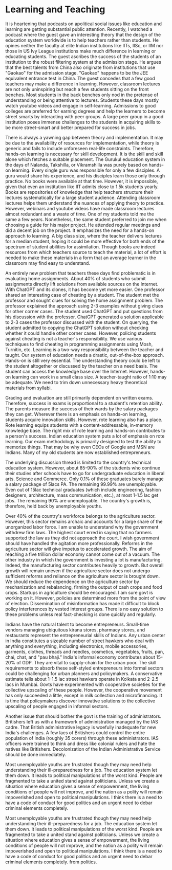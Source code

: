 # Learning and Teaching

It is heartening that podcasts on apolitical social issues like education and learning are getting substantial 
public attention. Recently, I watched a podcast where the guest gave an interesting
theory that the design of the education system worldwide is to help teachers rather than students. He opines neither the faculty
at elite Indian institutions like IITs, IISc, or IIM nor those in US Ivy League institutions make much difference in learning or
educating students. The guest ascribes the success of the students of an institution to the robust filtering system at 
the admission stage. He argues that the best talents from China also originate from institutions that use "Gaokao" for
the admission stage. "Gaokao" happens to be the JEE equivalent entrance test in China. The guest concedes that a few good teachers 
may make a difference in learning. However, classroom lectures are not only uninspiring but reach a few students sitting on the front benches. Most students in the back benches only nod
in the pretense of understanding or being attentive to lectures. Students these days mostly watch youtube videos and 
engage in self-learning. Admissions to good colleges are preferred for earning degrees and help the learners to become street smarts 
by interacting with peer groups. A large peer group in a good institution poses immense challenges to the students in acquiring
skills to be more street-smart and better prepared for success in jobs. 

There is always a yawning gap between theory and implementation. It may be due to the availability of resources for 
implementation, while theory is generic and fails to include unforeseen real-life constraints. Therefore, hands-on learning
is necessary for skill development. It is the skill and skill alone which 
fetches a suitable placement. The Gurukul education system in the days of Nalanda, Takshilla, or Vikramshilla was purely based on
hands-on learning. Every single guru was responsible for only a few disciples. A guru would share his experience, and his disciples 
learn those only through practice. No books were available at that time. However, it is impossible, given that even an
institution like IIT admits close to 1.5k students yearly. Books are repositories of knowledge that help teachers structure 
their lectures systematically for a large student audience. 
Attending classroom lectures helps them understand the nuances of applying theory to practice. However, 
webinars and youtube videos have made classroom lectures almost redundant and a waste of time. One of my students told
me the same a few years. Nonetheless, the same student preferred to join me when 
choosing a guide for his major project. He attended regular meetings and did a decent 
job on the project. It emphasizes the need for a hands-on approach to learning. A big class size, where the teacher delivers 
lectures for a median student, hoping it could be more effective for both ends of the spectrum of student abilities
for assimilation. Though books are indeed resources from which teachers source to teach the material, a lot of effort is needed 
to make these materials in a form that an average learner in the classroom may find easy to understand. 

An entirely new problem that teachers these days find problematic is in evaluating home assignments. About 40% of students 
who submit assignments directly lift solutions from available sources on the Internet. With ChatGPT and its clones, it has 
become yet more easier. One professor shared an interesting case of cheating by a student. The student met the professor and 
sought clues for solving the home assignment problem. The professor explained the approach using 2-3 examples without giving
clues for other corner cases. The student used ChatGPT and put questions from his discussion
with the professor. ChatGPT generated a solution applicable to 2-3 cases the professor discussed with the
student. On querying, the student admitted to copying the ChatGPT solution without checking whether it could
handle other corner cases. However, policing students against cheating is not a teacher's responsibility. We use
various techniques to find cheating in programming assignments using Mosh, Turnitin, etc. Learning is a two-way 
responsibility between the teacher and taught. Our system of education needs a drastic, out-of-the-box approach. Hands-on is 
still very essential. The understanding theory could be left to the student altogether or discussed by the teacher on a need 
basis. The student can access the knowledge base over the Internet. However, hands-on learning can work in a small class size.
A teacher-taught ratio of 1:10 may be adequate. We need to trim down unnecessary heavy theoretical materials from syllabi.

Grading and evaluation are still primarily dependent on written exams. Therefore, success in exams is proportional to a student's 
retention ability. The parents measure the success of their wards by
the salary packages they can get. Wherever there is an emphasis on hands-on learning, students acquire innovation skills. 
However, rote learning also has a place. Rote learning equips students with a content-addressable, in-memory 
knowledge base. The right mix of rote learning and hands-on contributes to a person's success. Indian education system puts
a lot of emphasis on rote learning. Our exam methodology is primarily designed to test the ability to memorize things. That may 
be why even CEOs of Google and MSN are Indians. Many of my old students are now established entrepreneurs.  

The underlying discussion thread is limited to the country's technical education system. However, about 85-90% of the students
who continue their studies after schools have to go for undergraduate education in liberal arts. Science and Commerce. Only 0.1% of 
these graduates barely manage a salary package of 5lacs PA. The remaining 99.99% are unemployable. Even out of 15lac technical
graduates (which include engineering, fashion designers, architecture, mass communication, etc.), at most 1-1.5 lac get 
jobs. The remaining 90% are unemployable. The country's growth is, therefore, held back by unemployable youths. 

Over 40% of the country's workforce belongs to the agriculture sector. However, this sector remains archaic and accounts for a 
large share of the unorganized labor force. I am unable to understand why the government withdrew firm laws. The highest court 
erred in saying that no farmers supported the law as they did not approach the court. I wish government should have handled 
the agitation more professionally. Reforms in the agriculture sector will give impetus to accelerated growth. The aim of reaching
a five trillion dollar economy cannot come out of a vacuum. The other industry in which the government is investing 
a lot is manufacturing. Indeed, the manufacturing sector contributes heavily to growth. But overall growth will remain
uneven if the agriculture sector does not undergo sufficient reforms and reliance on the agriculture sector is brought down. We 
should reduce the dependence on the agriculture sector by mechanization and rebalancing, firming the output of cash crops and 
food crops. Startups in agriculture should be encouraged. I am sure govt is working on it. However, policies are determined
more from the point of view of election. Dissemination of misinformation  has made it difficult to block policy
interferences by vested interest groups. There is no easy solution to these problems unless real fact-checking is
done quickly and regularly. 

Indians have the natural talent to become entrepreneurs. Small-time vendors managing ubiquitous kirana stores, pharmacy stores, and 
restaurants  represent the entrepreneurial skills of Indians. Any urban center in India constitutes a sizeable number of street 
hawkers who deal with anything and everything, including electronics, mobile accessories, garments, clothes, threads and needles, 
cosmetics, vegetables, fruits, pan, chai, chat, and "pau bhaji." India's informal economy contributes about 15-20% of GDP. They are 
vital to supply-chain for the urban poor. The skill requirements to absorb
these self-styled entrepreneurs into formal sectors could be challenging for urban planners and policymakers. A conservative 
estimate tells about 1-1.5 lac street hawkers operate in Kolkata and 2-2.5 lacs in Mumbai. Govts have experimented with cooperative 
societies for the collective upscaling of these people. However, the cooperative movement has only succeeded a little, except in 
milk collection and microfinancing. It is time that policymakers discover innovative solutions to the collective upscaling of 
people engaged in informal sectors.

Another issue that should bother the govt is the training of administrators. Britishers left us with a framework of administration 
managed by the IAS cadre. That British administrative legacy is woefully inadequate for new India's challenges. A few lacs of 
Britishers could control the entire population of India (roughly 35 corers) through these administrators. IAS officers were 
trained to think and dress like colonial rulers and hate the natives like Britishers. Decolonization of the Indian
Administrative Service should be done immediately.

Most unemployable youths are frustrated though they may need help understanding their ill-preparedness for a job. 
The education system let them down. It leads to political manipulations of the worst kind. People are fragmented to take a 
united stand against politicians. Unless we create a situation where education gives a sense of empowerment, the living 
conditions of people will not improve, and the nation as a polity will remain impoverished and open to political manipulations. 
I think there is a need to have a code of conduct for good politics and an urgent need to debar criminal elements completely. 

Most unemployable youths are frustrated though they may need help understanding their ill-preparedness for a job. 
The education system let them down. It leads to political manipulations of the worst kind. People are fragmented to take a 
united stand against politicians. Unless we create a situation where education gives a sense of empowerment, the living 
conditions of people will not improve, and the nation as a polity will remain impoverished and open to political manipulations. 
I think there is a need to have a code of conduct for good politics and an urgent need to debar criminal elements completely. 
from politics. 
